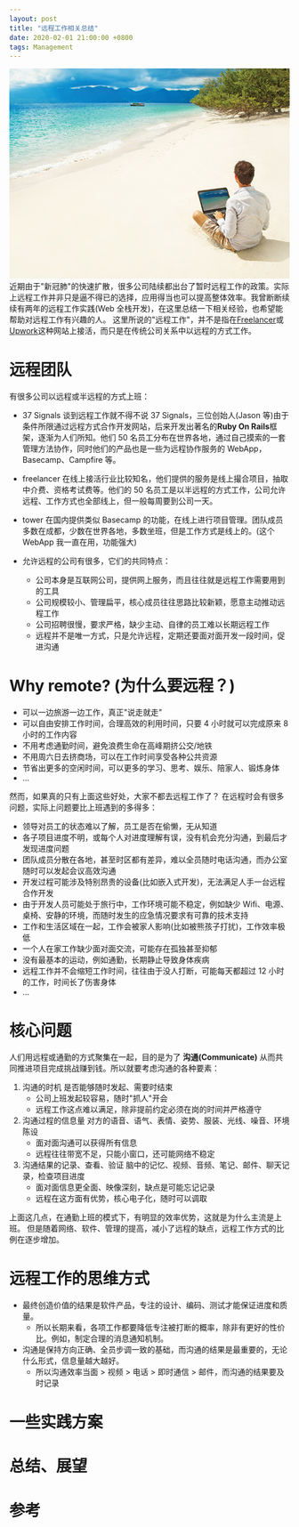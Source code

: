 ```yaml
---
layout: post
title: "远程工作相关总结"
date: 2020-02-01 21:00:00 +0800
tags: Management
---
```


![remote work](/assets/images/2020-02-01-RemoteWork_note_1.jpg)
近期由于"新冠肺"的快速扩散，很多公司陆续都出台了暂时远程工作的政策。实际上远程工作并非只是逼不得已的选择，应用得当也可以提高整体效率。我曾断断续续有两年的远程工作实践(Web 全栈开发)，在这里总结一下相关经验，也希望能帮助对远程工作有兴趣的人。
这里所说的"远程工作"，并不是指在[Freelancer](https://www.freelancer.com/)或[Upwork](https://www.upwork.com/)这种网站上接活，而只是在传统公司关系中以远程的方式工作。

# 远程团队

有很多公司以远程或半远程的方式上班：

- 37 Signals
  谈到远程工作就不得不说 37 Signals，三位创始人(Jason 等)由于条件所限通过远程方式合作开发网站，后来开发出著名的**Ruby On Rails**框架，逐渐为人们所知。他们 50 名员工分布在世界各地，通过自己摸索的一套管理方法协作，同时他们的产品也是一些为远程协作服务的 WebApp，Basecamp、Campfire 等。

- freelancer
  在线上接活行业比较知名，他们提供的服务是线上撮合项目，抽取中介费、资格考试费等。他们的 50 名员工是以半远程的方式工作，公司允许远程、工作方式也全部线上，但一般每周要到公司一天。

- tower
  在国内提供类似 Basecamp 的功能，在线上进行项目管理。团队成员多数在成都，少数在世界各地，多数坐班，但是工作方式是线上的。(这个 WebApp 我一直在用，功能强大)

- 允许远程的公司有很多，它们的共同特点：
  - 公司本身是互联网公司，提供网上服务，而且往往就是远程工作需要用到的工具
  - 公司规模较小、管理扁平，核心成员往往思路比较新颖，愿意主动推动远程工作
  - 公司招聘很慢，要求严格，缺少主动、自律的员工难以长期远程工作
  - 远程并不是唯一方式，只是允许远程，定期还要面对面开发一段时间，促进沟通

# Why remote? (为什么要远程？)

- 可以一边旅游一边工作，真正"说走就走"
- 可以自由安排工作时间，合理高效的利用时间，只要 4 小时就可以完成原来 8 小时的工作内容
- 不用考虑通勤时间，避免浪费生命在高峰期挤公交/地铁
- 不用周六日去挤商场，可以在工作时间享受各种公共资源
- 节省出更多的空闲时间，可以更多的学习、思考、娱乐、陪家人、锻炼身体
- ...

然而，如果真的只有上面这些好处，大家不都去远程工作了？
在远程时会有很多问题，实际上问题要比上班遇到的多得多：

- 领导对员工的状态难以了解，员工是否在偷懒，无从知道
- 各子项目进度不明，或每个人对进度理解有误，没有机会充分沟通，到最后才发现进度问题
- 团队成员分散在各地，甚至时区都有差异，难以全员随时电话沟通，而办公室随时可以发起会议高效沟通
- 开发过程可能涉及特别昂贵的设备(比如嵌入式开发)，无法满足人手一台远程合作开发
- 由于开发人员可能处于旅行中，工作环境可能不稳定，例如缺少 Wifi、电源、桌椅、安静的环境，而随时发生的应急情况要求有可靠的技术支持
- 工作和生活区域在一起，工作会被家人影响(比如被熊孩子打扰)，工作效率极低
- 一个人在家工作缺少面对面交流，可能存在孤独甚至抑郁
- 没有最基本的运动，例如通勤，长期静止导致身体疾病
- 远程工作并不会缩短工作时间，往往由于没人打断，可能每天都超过 12 小时的工作，时间长了伤害身体
- ...

# 核心问题

人们用远程或通勤的方式聚集在一起，目的是为了 **沟通(Communicate)** 从而共同推进项目完成挑战赚到钱。所以就要考虑沟通的各种要素：

1. 沟通的时机
   是否能够随时发起、需要时结束
   - 公司上班发起较容易，随时"抓人"开会
   - 远程工作这点难以满足，除非提前约定必须在岗的时间并严格遵守
2. 沟通过程的信息量
   对方的语音、语气、表情、姿势、服装、光线、噪音、环境陈设
   - 面对面沟通可以获得所有信息
   - 远程往往带宽不足，只能小窗口，还可能网络不稳定
3. 沟通结果的记录、查看、验证
   脑中的记忆、视频、音频、笔记、邮件、聊天记录，检查项目进度
   - 面对面信息更全面、映像深刻，缺点是可能忘记记录
   - 远程在这方面有优势，核心电子化，随时可以调取

上面这几点，在通勤上班的模式下，有明显的效率优势，这就是为什么主流是上班。
但是随着网络、软件、管理的提高，减小了远程的缺点，远程工作方式的比例在逐步增加。

# 远程工作的思维方式

- 最终创造价值的结果是软件产品，专注的设计、编码、测试才能保证进度和质量。
  - 所以长期来看，各项工作都要降低专注被打断的概率，除非有更好的性价比。例如，制定合理的消息通知机制。
- 沟通是保持方向正确、全员步调一致的基础，而沟通的结果是最重要的，无论什么形式，信息量越大越好。
  - 所以沟通效率当面 > 视频 > 电话 > 即时通信 > 邮件，而沟通的结果要及时记录

# 一些实践方案

# 总结、展望

# 参考
